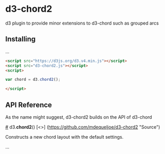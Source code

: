 # d3-chord2

d3 plugin to provide minor extensions to d3-chord such as grouped arcs

## Installing
...
```html
<script src="https://d3js.org/d3.v4.min.js"></script>
<script src="d3-chord2.js"></script>
<script>

var chord = d3.chord2();

</script>
```


## API Reference

As the name might suggest, d3-chord2 builds on the API of d3-chord

<a href="#chord2" name="chord2">#</a> d3.<b>chord2</b>() [<>]
(https://github.com/mdequeljoe/d3-chord2 "Source")

Constructs a new chord layout with the default settings.

...

